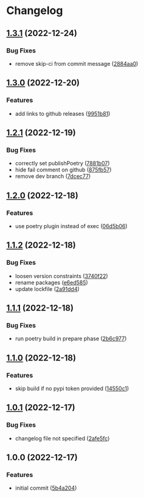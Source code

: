 # Changelog

## [1.3.1](https://github.com/cihelper/semanticrelease-preset-poetry/compare/v1.3.0...v1.3.1) (2022-12-24)


### Bug Fixes

* remove skip-ci from commit message ([2884aa0](https://github.com/cihelper/semanticrelease-preset-poetry/commit/2884aa0c45c14a505a7e71773fa94cc5914f258b))

## [1.3.0](https://github.com/cihelper/semanticrelease-preset-poetry/compare/v1.2.1...v1.3.0) (2022-12-20)


### Features

* add links to github releases ([9951b81](https://github.com/cihelper/semanticrelease-preset-poetry/commit/9951b81a13598b0ff3cd848783858d9452a85d3d))

## [1.2.1](https://github.com/cihelper/semanticrelease-preset-poetry/compare/v1.2.0...v1.2.1) (2022-12-19)


### Bug Fixes

* correctly set publishPoetry ([7881b07](https://github.com/cihelper/semanticrelease-preset-poetry/commit/7881b079b0ff0c98ea613585c6a39b3c5e3310b6))
* hide fail comment on github ([875fb57](https://github.com/cihelper/semanticrelease-preset-poetry/commit/875fb57b2c8d8022179f33c72bedcb0be01239ee))
* remove dev branch ([7dcec77](https://github.com/cihelper/semanticrelease-preset-poetry/commit/7dcec77b9787e88459f45c3610c7e4113d90e052))

## [1.2.0](https://github.com/cihelper/semanticrelease-preset-poetry/compare/v1.1.2...v1.2.0) (2022-12-18)


### Features

* use poetry plugin instead of exec ([06d5b06](https://github.com/cihelper/semanticrelease-preset-poetry/commit/06d5b062ea7c6dae2152fe0ec670b1742d75e599))

## [1.1.2](https://github.com/cihelper/semanticrelease-preset-poetry/compare/v1.1.1...v1.1.2) (2022-12-18)


### Bug Fixes

* loosen version constraints ([3740f22](https://github.com/cihelper/semanticrelease-preset-poetry/commit/3740f2292ce4add0ab209126739ec8186ad51bf3))
* rename packages ([e6ed585](https://github.com/cihelper/semanticrelease-preset-poetry/commit/e6ed585a58c4422697f7c3728f1fe54f25ab8839))
* update lockfile ([2a91dd4](https://github.com/cihelper/semanticrelease-preset-poetry/commit/2a91dd47ef57e79a8aaa6b82bfe0bdc11121dac2))

## [1.1.1](https://github.com/cihelper/semanticrelease-preset-poetry/compare/v1.1.0...v1.1.1) (2022-12-18)

### Bug Fixes

- run poetry build in prepare phase ([2b6c977](https://github.com/cihelper/semanticrelease-preset-poetry/commit/2b6c9778eea8f230ceb4d810256888a0b68a5a7f))

## [1.1.0](https://github.com/cihelper/semanticrelease-preset-poetry/compare/v1.0.1...v1.1.0) (2022-12-18)

### Features

- skip build if no pypi token provided ([14550c1](https://github.com/cihelper/semanticrelease-preset-poetry/commit/14550c1e0d5c992ea5aabf7d6321b92d619068e7))

## [1.0.1](https://github.com/cihelper/semanticrelease-preset-poetry/compare/v1.0.0...v1.0.1) (2022-12-17)

### Bug Fixes

- changelog file not specified ([2afe5fc](https://github.com/cihelper/semanticrelease-preset-poetry/commit/2afe5fc712f92e9e40288093c1942b8f711a7cc6))

## 1.0.0 (2022-12-17)

### Features

- initial commit ([5b4a204](https://github.com/cihelper/semanticrelease-preset-poetry/commit/5b4a204e016a8c7f447b82c788a64640987e50a7))
